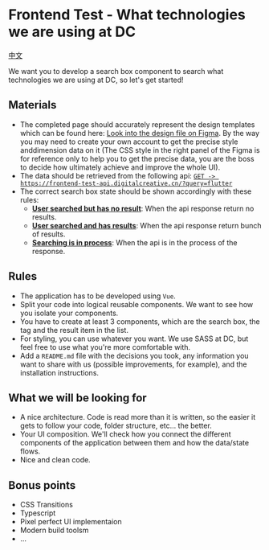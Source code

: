 # Frontend Test - What technologies we are using at DC

[中文](./README-ZH.md)

We want you to develop a search box component to search what technologies we are using at DC, so let's get started!

## Materials

- The completed page should accurately represent the design templates which can be found here: [Look into the design file on Figma](https://www.figma.com/file/mcHQ3hMUG0fmgWVh6QPUlv/Frontend-test-What-technologies-we-are-using-at-DC?node-id=71%3A377). By the way you may need to create your own account to get the precise style anddimension data on it (The CSS style in the right panel of the Figma is for reference only to help you to get the precise data, you are the boss to decide how ultimately achieve and improve the whole UI).
- The data should be retrieved from the following api: [`GET -> https://frontend-test-api.digitalcreative.cn/?query=flutter`](https://frontend-test-api.digitalcreative.cn/?query=flutter)
- The correct search box state should be shown accordingly with these rules:
  - [**User searched but has no result**](./assets/examples/no-result.png): When the api response return no results.
  - [**User searched and has results**](./assets/examples/has-results.png): When the api response return bunch of results.
  - [**Searching is in process**](./assets/examples/searching.png): When the api is in the process of the response.
    

## Rules

- The application has to be developed using `Vue`.
- Split your code into logical reusable components. We want to see how you isolate your components.
- You have to create at least 3 components, which are the search box, the tag and the result item in the list.
- For styling, you can use whatever you want. We use SASS at DC, but feel free to use what you're more comfortable with.
- Add a `README.md` file with the decisions you took, any information you want to share with us (possible improvements, for example), and the installation instructions.

## What we will be looking for

- A nice architecture. Code is read more than it is written, so the easier it gets to follow your code, folder structure, etc... the better.
- Your UI composition. We'll check how you connect the different components of the application between them and how the data/state flows.
- Nice and clean code.

## Bonus points

- CSS Transitions
- Typescript
- Pixel perfect UI implementaion
- Modern build toolsm
- ...
